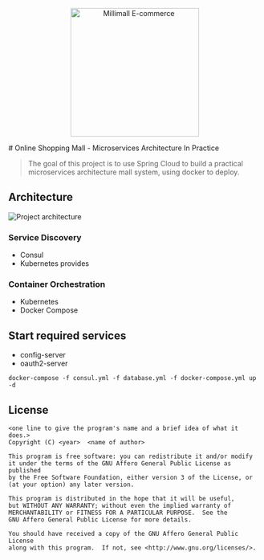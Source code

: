 <p align="center">
  <img src="https://rawgit.com/johntostring/millimall/master/doc/logo.png" alt="Millimall E-commerce" width="256">
  <br>
</p>
# Online Shopping Mall - Microservices Architecture In Practice

> The goal of this project is to use Spring Cloud to build a practical
microservices architecture mall system, using docker to deploy.

## Architecture
![Project architecture](https://rawgit.com/johntostring/millimall/master/doc/millimall-architecture.png)

### Service Discovery
- Consul
- Kubernetes provides

### Container Orchestration
- Kubernetes
- Docker Compose

## Start required services
- config-server
- oauth2-server
```
docker-compose -f consul.yml -f database.yml -f docker-compose.yml up -d
```

## License
    <one line to give the program's name and a brief idea of what it does.>
    Copyright (C) <year>  <name of author>

    This program is free software: you can redistribute it and/or modify
    it under the terms of the GNU Affero General Public License as published
    by the Free Software Foundation, either version 3 of the License, or
    (at your option) any later version.

    This program is distributed in the hope that it will be useful,
    but WITHOUT ANY WARRANTY; without even the implied warranty of
    MERCHANTABILITY or FITNESS FOR A PARTICULAR PURPOSE.  See the
    GNU Affero General Public License for more details.

    You should have received a copy of the GNU Affero General Public License
    along with this program.  If not, see <http://www.gnu.org/licenses/>.